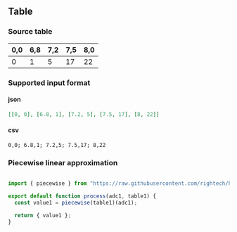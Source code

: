 

## Table

### Source table

| 0,0 | 6,8 | 7,2 | 7,5 | 8,0 |
|-----|-----|-----|-----|-----|
| 0   | 1   | 5   | 17  |  22 |

### Supported input format

#### json

```json
[[0, 0], [6.8, 1], [7.2, 5], [7.5, 17], [8, 22]]
```

#### csv
```csv
0,0; 6.8,1; 7.2,5; 7.5,17; 8,22
```


### Piecewise linear approximation
```js

import { piecewise } from "https://raw.githubusercontent.com/rightech/handler-libs/1.0.3/adc/table.js";

export default function process(adc1, table1) {
  const value1 = piecewise(table1)(adc1);

  return { value1 };
}

```
